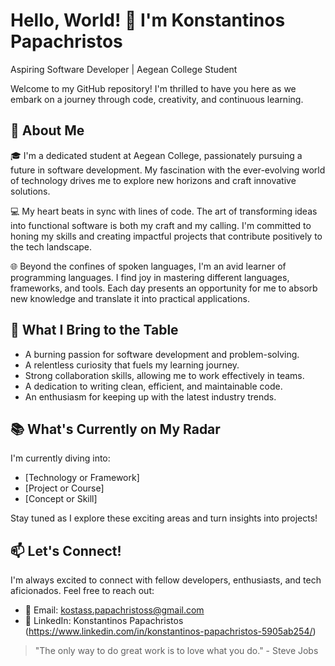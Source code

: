 # Hello, World! 👋 I'm Konstantinos Papachristos

Aspiring Software Developer | Aegean College Student

Welcome to my GitHub repository! I'm thrilled to have you here as we embark on a journey through code, creativity, and continuous learning.

## 🌱 About Me

🎓 I'm a dedicated student at Aegean College, passionately pursuing a future in software development. My fascination with the ever-evolving world of technology drives me to explore new horizons and craft innovative solutions.

💻 My heart beats in sync with lines of code. The art of transforming ideas into functional software is both my craft and my calling. I'm committed to honing my skills and creating impactful projects that contribute positively to the tech landscape.

🌐 Beyond the confines of spoken languages, I'm an avid learner of programming languages. I find joy in mastering different languages, frameworks, and tools. Each day presents an opportunity for me to absorb new knowledge and translate it into practical applications.

## 🚀 What I Bring to the Table

- A burning passion for software development and problem-solving.
- A relentless curiosity that fuels my learning journey.
- Strong collaboration skills, allowing me to work effectively in teams.
- A dedication to writing clean, efficient, and maintainable code.
- An enthusiasm for keeping up with the latest industry trends.

## 📚 What's Currently on My Radar

I'm currently diving into:
- [Technology or Framework]
- [Project or Course]
- [Concept or Skill]

Stay tuned as I explore these exciting areas and turn insights into projects!

## 📫 Let's Connect!

I'm always excited to connect with fellow developers, enthusiasts, and tech aficionados. Feel free to reach out:

- 📧 Email: kostass.papachristoss@gmail.com
- 💼 LinkedIn: Konstantinos Papachristos (https://www.linkedin.com/in/konstantinos-papachristos-5905ab254/)

> "The only way to do great work is to love what you do." - Steve Jobs
